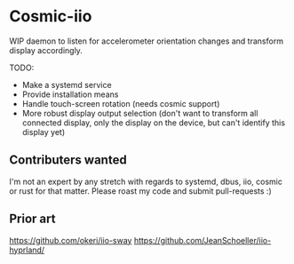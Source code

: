 # Cosmic-iio

WIP daemon to listen for accelerometer orientation changes and transform display accordingly.

TODO:

- Make a systemd service
- Provide installation means
- Handle touch-screen rotation (needs cosmic support)
- More robust display output selection (don't want to transform all connected display, only the display on the device, but can't identify this display yet)

## Contributers wanted

I'm not an expert by any stretch with regards to systemd, dbus, iio, cosmic or rust for that matter.
Please roast my code and submit pull-requests :)

## Prior art

<https://github.com/okeri/iio-sway>
<https://github.com/JeanSchoeller/iio-hyprland/>
